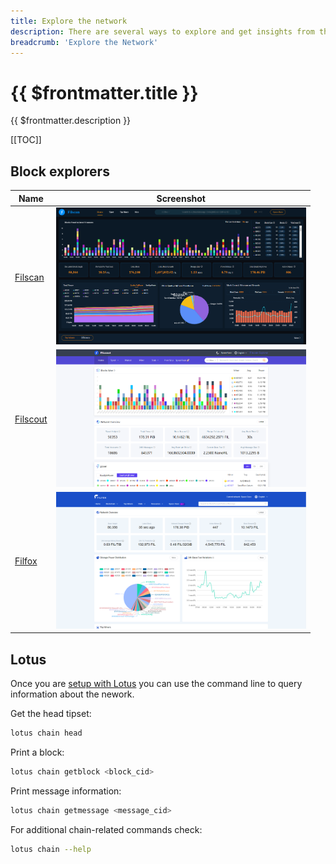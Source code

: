 ```yaml
---
title: Explore the network
description: There are several ways to explore and get insights from the Filecoin network.
breadcrumb: 'Explore the Network'
---
```


# {{ $frontmatter.title }}

{{ $frontmatter.description }}

[[TOC]]

## Block explorers

| Name                                                 | Screenshot                                                                |
| ---------------------------------------------------- | ------------------------------------------------------------------------- |
| [Filscan](https://filscan.io/)                       | <img src="./images/explore-the-filecoin-chain/filscan.png" width="400">   |
| [Filscout](https://filscout.io/)                     | <img src="./images/explore-the-filecoin-chain/filscout.png" width="400">  |
| [Filfox](https://filfox.io/)                         | <img src="./images/explore-the-filecoin-chain/filfox.png" width="400">    |

## Lotus

Once you are [setup with Lotus](https://lotus.filecoin.io) you can use the command line to query information about the nework.

Get the head tipset:

```sh
lotus chain head
```

Print a block:

```sh
lotus chain getblock <block_cid>
```

Print message information:

```sh
lotus chain getmessage <message_cid>
```

For additional chain-related commands check:

```sh
lotus chain --help
```
